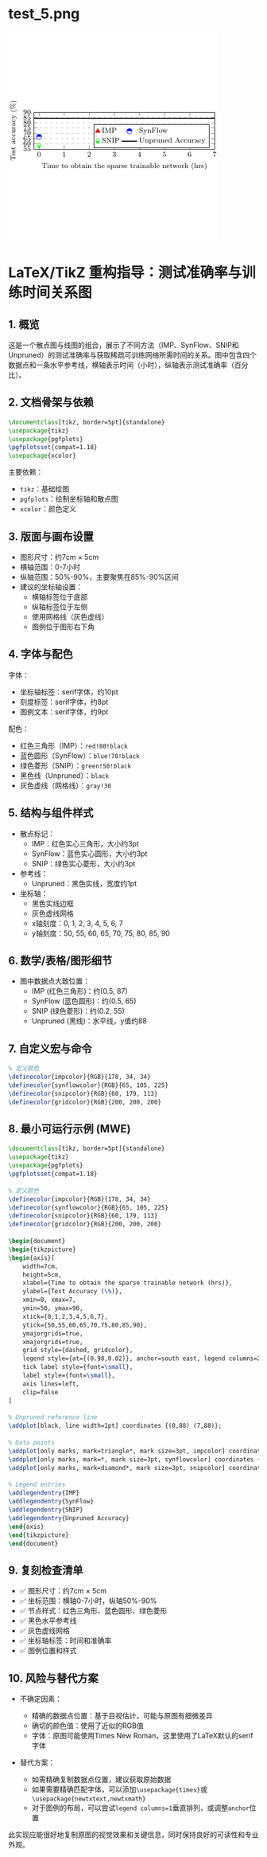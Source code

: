 # test_5.png

![test_5.png](../../../eval_dataset/images/test_5.png)

# LaTeX/TikZ 重构指导：测试准确率与训练时间关系图

## 1. 概览

这是一个散点图与线图的组合，展示了不同方法（IMP、SynFlow、SNIP和Unpruned）的测试准确率与获取稀疏可训练网络所需时间的关系。图中包含四个数据点和一条水平参考线，横轴表示时间（小时），纵轴表示测试准确率（百分比）。

## 2. 文档骨架与依赖

```latex
\documentclass[tikz, border=5pt]{standalone}
\usepackage{tikz}
\usepackage{pgfplots}
\pgfplotsset{compat=1.18}
\usepackage{xcolor}
```

主要依赖：
- `tikz`：基础绘图
- `pgfplots`：绘制坐标轴和散点图
- `xcolor`：颜色定义

## 3. 版面与画布设置

- 图形尺寸：约7cm × 5cm
- 横轴范围：0-7小时
- 纵轴范围：50%-90%，主要聚焦在85%-90%区间
- 建议的坐标轴设置：
  - 横轴标签位于底部
  - 纵轴标签位于左侧
  - 使用网格线（灰色虚线）
  - 图例位于图形右下角

## 4. 字体与配色

字体：
- 坐标轴标签：serif字体，约10pt
- 刻度标签：serif字体，约8pt
- 图例文本：serif字体，约9pt

配色：
- 红色三角形（IMP）：`red!80!black`
- 蓝色圆形（SynFlow）：`blue!70!black`
- 绿色菱形（SNIP）：`green!50!black`
- 黑色线（Unpruned）：`black`
- 灰色虚线（网格线）：`gray!30`

## 5. 结构与组件样式

- 散点标记：
  - IMP：红色实心三角形，大小约3pt
  - SynFlow：蓝色实心圆形，大小约3pt
  - SNIP：绿色实心菱形，大小约3pt
- 参考线：
  - Unpruned：黑色实线，宽度约1pt
- 坐标轴：
  - 黑色实线边框
  - 灰色虚线网格
  - x轴刻度：0, 1, 2, 3, 4, 5, 6, 7
  - y轴刻度：50, 55, 60, 65, 70, 75, 80, 85, 90

## 6. 数学/表格/图形细节

- 图中数据点大致位置：
  - IMP (红色三角形)：约(0.5, 87)
  - SynFlow (蓝色圆形)：约(0.5, 65)
  - SNIP (绿色菱形)：约(0.2, 55)
  - Unpruned (黑线)：水平线，y值约88

## 7. 自定义宏与命令

```latex
% 定义颜色
\definecolor{impcolor}{RGB}{178, 34, 34}
\definecolor{synflowcolor}{RGB}{65, 105, 225}
\definecolor{snipcolor}{RGB}{60, 179, 113}
\definecolor{gridcolor}{RGB}{200, 200, 200}
```

## 8. 最小可运行示例 (MWE)

```latex
\documentclass[tikz, border=5pt]{standalone}
\usepackage{tikz}
\usepackage{pgfplots}
\pgfplotsset{compat=1.18}

% 定义颜色
\definecolor{impcolor}{RGB}{178, 34, 34}
\definecolor{synflowcolor}{RGB}{65, 105, 225}
\definecolor{snipcolor}{RGB}{60, 179, 113}
\definecolor{gridcolor}{RGB}{200, 200, 200}

\begin{document}
\begin{tikzpicture}
\begin{axis}[
    width=7cm,
    height=5cm,
    xlabel={Time to obtain the sparse trainable network (hrs)},
    ylabel={Test Accuracy (\%)},
    xmin=0, xmax=7,
    ymin=50, ymax=90,
    xtick={0,1,2,3,4,5,6,7},
    ytick={50,55,60,65,70,75,80,85,90},
    ymajorgrids=true,
    xmajorgrids=true,
    grid style={dashed, gridcolor},
    legend style={at={(0.98,0.02)}, anchor=south east, legend columns=2, font=\small},
    tick label style={font=\small},
    label style={font=\small},
    axis lines=left,
    clip=false
]

% Unpruned reference line
\addplot[black, line width=1pt] coordinates {(0,88) (7,88)};

% Data points
\addplot[only marks, mark=triangle*, mark size=3pt, impcolor] coordinates {(0.5,87)};
\addplot[only marks, mark=*, mark size=3pt, synflowcolor] coordinates {(0.5,65)};
\addplot[only marks, mark=diamond*, mark size=3pt, snipcolor] coordinates {(0.2,55)};

% Legend entries
\addlegendentry{IMP}
\addlegendentry{SynFlow}
\addlegendentry{SNIP}
\addlegendentry{Unpruned Accuracy}
\end{axis}
\end{tikzpicture}
\end{document}
```

## 9. 复刻检查清单

- ✅ 图形尺寸：约7cm × 5cm
- ✅ 坐标范围：横轴0-7小时，纵轴50%-90%
- ✅ 节点样式：红色三角形、蓝色圆形、绿色菱形
- ✅ 黑色水平参考线
- ✅ 灰色虚线网格
- ✅ 坐标轴标签：时间和准确率
- ✅ 图例位置和样式

## 10. 风险与替代方案

- 不确定因素：
  - 精确的数据点位置：基于目视估计，可能与原图有细微差异
  - 确切的颜色值：使用了近似的RGB值
  - 字体：原图可能使用Times New Roman，这里使用了LaTeX默认的serif字体

- 替代方案：
  - 如需精确复制数据点位置，建议获取原始数据
  - 如果需要精确匹配字体，可以添加`\usepackage{times}`或`\usepackage{newtxtext,newtxmath}`
  - 对于图例的布局，可以尝试`legend columns=1`垂直排列，或调整`anchor`位置

此实现应能很好地复制原图的视觉效果和关键信息，同时保持良好的可读性和专业外观。

